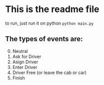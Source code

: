 # This is the readme file

to run, just run it on python `python main.py`

## The types of events are:
0. Neutral
1. Ask for Driver
2. Asign Driver
3. Enter Driver
4. Driver Free (or leave the cab or car)
5. Finish
